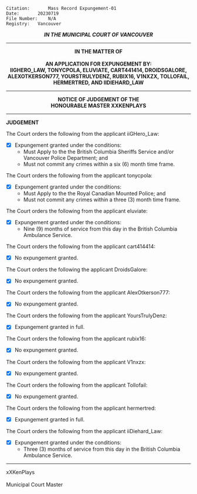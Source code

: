 	Citation:       Mass Record Expungement-01
	Date:		20230719
	File Number:	N/A
	Registry:	Vancouver

<p align="center"><b><i>IN THE MUNICIPAL COURT OF VANCOUVER</b></i>

---

<p align="center"><b>
				IN THE MATTER OF
<br><br>			AN APPLICATION FOR EXPUNGEMENT BY:
<br>                            IIGHERO_LAW, TONYCPOLA, ELUVIATE, CART441414, DROIDSGALORE, ALEXOTKERSON777, YOURSTRULYDENZ, RUBIX16, V1NXZX, TOLLOFAIL, HERMERTRED, AND IIDIEHARD_LAW
<br>				

---

<p align="center">		
				NOTICE OF JUDGEMENT OF THE
<br>				HONOURABLE MASTER XXKENPLAYS

</b>
	
---

**JUDGEMENT**
 
The Court orders the following from the applicant iiGHero_Law:
  - [x] Expungement granted under the conditions:
     - Must Apply to the the British Columbia Sheriffs Service and/or Vancouver Police Department; and
     - Must not commit any crimes within a six (6) month time frame.

The Court orders the following from the applicant tonycpola:
  - [x] Expungement granted under the conditions:
     - Must Apply to the the Royal Canadian Mounted Police; and
     - Must not commit any crimes within a three (3) month time frame.

The Court orders the following from the applicant eluviate:
  - [x] Expungement granted under the conditions:
     - Nine (9) months of service from this day in the British Columbia Ambulance Service.

The Court orders the following from the applicant cart414414: 
  - [x] No expungement granted.

The Court orders the following the applicant DroidsGalore: 
  - [x] No expungement granted.

The Court orders the following from the applicant AlexOtkerson777:
  - [x] No expungement granted.

The Court orders the following from the applicant YoursTrulyDenz:
  - [x] Expungement granted in full.

The Court orders the following from the applicant rubix16:
  - [x] No expungement granted.

The Court orders the following from the applicant V1nxzx:
  - [x] No expungement granted.

The Court orders the following from the applicant Tollofail:
  - [x] No expungement granted.

The Court orders the following from the applicant hermertred:
  - [x] Expungement granted in full.

The Court orders the following from the applicant iiDiehard_Law:
  - [x] Expungement granted under the conditions:
     - Three (3) months of service from this day in the British Columbia Ambulance Service.

---

xXKenPlays<br>	
Municipal Court Master
